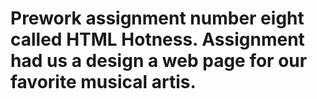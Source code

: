 # Prework assignment number eight called HTML Hotness. Assignment had us a design a web page for our favorite musical artis.